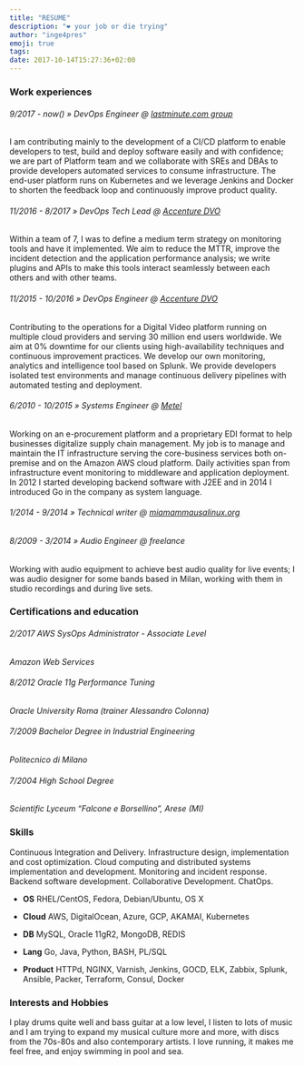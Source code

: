 ```yaml
---
title: "RESUME"
description: "❤️ your job or die trying"
author: "inge4pres"
emoji: true
tags:
date: 2017-10-14T15:27:36+02:00
---
```


### Work experiences

###### 9/2017 - now()   » DevOps Engineer @ [lastminute.com group](http://www.lastminutegroup.com/ "lastminute.com group")
I am contributing mainly to the development of a CI/CD platform to enable developers to test, build and deploy software easily and with confidence; we are part of Platform team and we collaborate with SREs and DBAs to provide developers automated services to consume infrastructure. The end-user platform runs on Kubernetes and we leverage Jenkins and Docker to shorten the feedback loop and continuously improve product quality.

###### 11/2016 - 8/2017  » DevOps Tech Lead @ [Accenture DVO](http://www.accenture.com/us-en/accenture-digital-video)
Within a team of 7, I was to define a medium term strategy on monitoring tools and have it implemented. We aim to reduce the MTTR, improve the incident detection and the application performance analysis; we write plugins and APIs to make this tools interact seamlessly between each others and with other teams.

###### 11/2015 - 10/2016  » DevOps Engineer @ [Accenture DVO](http://www.accenture.com/us-en/accenture-digital-video)
Contributing to the operations for a Digital Video platform running on multiple cloud providers and serving 30 million end users worldwide. We aim at 0% downtime for our clients using high-availability techniques and continuous improvement practices. We develop our own monitoring, analytics and intelligence tool based on Splunk. We provide developers isolated test environments and manage continuous delivery pipelines with automated testing and deployment.

###### 6/2010 - 10/2015 » Systems Engineer @ [Metel](http://www.metel.it)
Working on an e-procurement platform and a proprietary EDI format to help businesses digitalize supply chain management. My job is to manage and maintain the IT infrastructure serving the core-business services both on-premise and on the Amazon AWS cloud platform. Daily activities span from infrastructure event monitoring to middleware and application deployment. In 2012 I started developing backend software with J2EE and in 2014 I introduced Go in the company as system language.

###### 1/2014 - 9/2014  » Technical writer @ [miamammausalinux.org](http://www.miamammausalinux.org)

###### 8/2009 - 3/2014  » Audio Engineer @ freelance
Working with audio equipment to achieve best audio quality for live events; I was audio designer for some bands based in Milan, working with them in studio recordings and during live sets.

### Certifications and education

###### 2/2017 AWS SysOps Administrator - Associate Level
_Amazon Web Services_
###### 8/2012 Oracle 11g Performance Tuning  
_Oracle University Roma (trainer Alessandro Colonna)_
###### 7/2009 Bachelor Degree in Industrial Engineering
_Politecnico di Milano_
###### 7/2004 High School Degree
_Scientific Lyceum “Falcone e Borsellino”, Arese (MI)_

### Skills
Continuous Integration and Delivery. Infrastructure design, implementation and cost optimization. Cloud computing and distributed systems implementation and development. Monitoring and incident response. Backend software development. Collaborative Development. ChatOps.

* __OS__ RHEL/CentOS, Fedora, Debian/Ubuntu, OS X

* __Cloud__ AWS, DigitalOcean, Azure, GCP, AKAMAI, Kubernetes

* __DB__ MySQL, Oracle 11gR2, MongoDB, REDIS

* __Lang__ Go, Java, Python, BASH, PL/SQL

* __Product__ HTTPd, NGINX, Varnish, Jenkins, GOCD, ELK, Zabbix, Splunk, Ansible, Packer, Terraform, Consul, Docker

### Interests and Hobbies
I play drums quite well and bass guitar at a low level, I listen to lots of music and I am trying to expand my musical culture more and more, with discs from the 70s-80s and also contemporary artists. I love running, it makes me feel free, and enjoy swimming in pool and sea.
